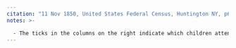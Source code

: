 ```yaml
---
citation: "11 Nov 1850, United States Federal Census, Huntington NY, p61, ancestry.com."
notes: >-

  - The ticks in the columns on the right indicate which children attended school that year, and if Bartlett followed his older brother Hampton's example and stayed in school in Huntington at least two more years (note that Eliza at 21 no longer attends), that would further narrow the timeframe for his move to Brooklyn. 
---
```



